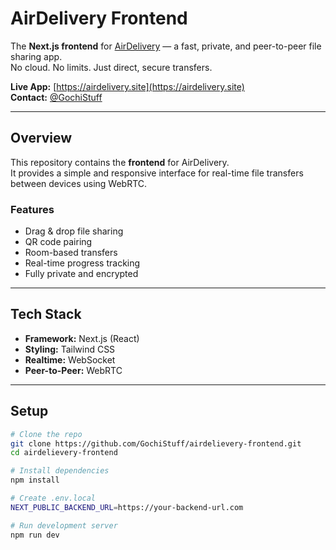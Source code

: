 # AirDelivery Frontend

The **Next.js frontend** for [AirDelivery](https://github.com/GochiStuff/airdelivery) — a fast, private, and peer-to-peer file sharing app.  
No cloud. No limits. Just direct, secure transfers.

**Live App:** [https://airdelivery.site](https://airdelivery.site)  
**Contact:** [@GochiStuff](https://x.com/GochiStuff)

---

## Overview

This repository contains the **frontend** for AirDelivery.  
It provides a simple and responsive interface for real-time file transfers between devices using WebRTC.

### Features
- Drag & drop file sharing  
- QR code pairing  
- Room-based transfers  
- Real-time progress tracking  
- Fully private and encrypted  

---

## Tech Stack
- **Framework:** Next.js (React)  
- **Styling:** Tailwind CSS  
- **Realtime:** WebSocket  
- **Peer-to-Peer:** WebRTC  

---

## Setup

```bash
# Clone the repo
git clone https://github.com/GochiStuff/airdelievery-frontend.git
cd airdelievery-frontend

# Install dependencies
npm install

# Create .env.local
NEXT_PUBLIC_BACKEND_URL=https://your-backend-url.com

# Run development server
npm run dev